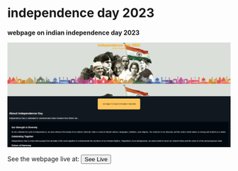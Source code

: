# independence day 2023
**webpage on indian independence day 2023**
<p>
 <img src="https://github.com/vineet-k09/independence-day-2023/blob/main/Screenshot">
</p>
See the webpage live at: 
<a href="https://vineet-k09.github.io/assets/pages/independence%20day%202023/index.html"><button>See Live</button></a>

